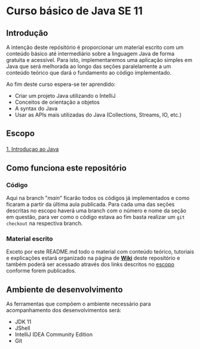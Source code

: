 # Curso básico de Java SE 11

## Introdução

A intenção deste repósitório é proporcionar um material escrito com um conteúdo básico até intermediário sobre a linguagem Java de forma gratuita e acessível.
Para isto, implementaremos uma aplicação simples em Java que será melhorada ao longo das seções paralelamente a um conteúdo teórico que dará o fundamento ao código implementado.

Ao fim deste curso espera-se ter aprendido:

* Criar um projeto Java utilizando o IntelliJ
* Conceitos de orientação a objetos
* A syntax do Java
* Usar as APIs mais utilizadas do Java (Collections, Streams, IO, etc.)

## Escopo <p id="escopo">
 
[1. Introduçao ao Java](../../wiki/1.-Introduçao-ao-Java)

## Como funciona este repositório

### Código

Aqui na branch "_main_" ficarão todos os códigos já implementados e como ficaram a partir da última aula publicada.
Para cada uma das seções descritas no escopo haverá uma branch com o número e nome da seção em questão, para ver como o código estava ao fim basta realizar um `git checkout` na respectiva branch.

### Material escrito
  
Exceto por este README.md todo o material com conteúdo teórico, tutoriais e explicações estará organizado na página de [**Wiki**](../../wiki) deste repositório e também poderá ser acessado através dos links descritos no <a href="#escopo">escopo</a> conforme forem publicados.

## Ambiente de desenvolvimento

As ferramentas que compõem o ambiente necessário para acompanhamento dos desenvolvimentos será:
* JDK 11
* JShell
* IntelliJ IDEA Community Edition
* Git

